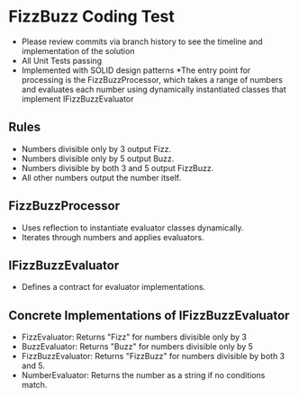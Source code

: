 # FizzBuzz Coding Test
* Please review commits via branch history to see the timeline and implementation of the solution
* All Unit Tests passing
* Implemented with SOLID design patterns
*The entry point for processing is the FizzBuzzProcessor, which takes a range of numbers and evaluates each number using dynamically instantiated classes that implement IFizzBuzzEvaluator
## Rules
* Numbers divisible only by 3 output Fizz.
* Numbers divisible only by 5 output Buzz.
* Numbers divisible by both 3 and 5 output FizzBuzz.
* All other numbers output the number itself.
## FizzBuzzProcessor 
* Uses reflection to instantiate evaluator classes dynamically.
* Iterates through numbers and applies evaluators.
## IFizzBuzzEvaluator 
* Defines a contract for evaluator implementations.
## Concrete Implementations of IFizzBuzzEvaluator
* FizzEvaluator: Returns "Fizz" for numbers divisible only by 3
* BuzzEvaluator: Returns "Buzz" for numbers divisible only by 5
* FizzBuzzEvaluator: Returns "FizzBuzz" for numbers divisible by both 3 and 5.
* NumberEvaluator: Returns the number as a string if no conditions match.

